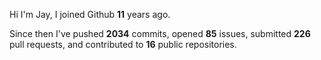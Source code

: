 Hi I'm Jay, I joined Github **11** years ago.

Since then I've pushed **2034** commits, opened **85** issues, submitted **226** pull requests, and contributed to **16** public repositories.
